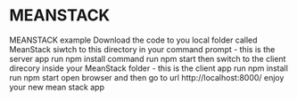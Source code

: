 # MEANSTACK
MEANSTACK example
Download the code to you local folder called MeanStack
siwtch to this directory in your command prompt - this is the server app
run npm install command
run npm start
then switch to the client direcory inside your MeanStack folder - this is the client app
run npm install
run npm start
open browser and then go to url http://localhost:8000/
enjoy your new mean stack app
